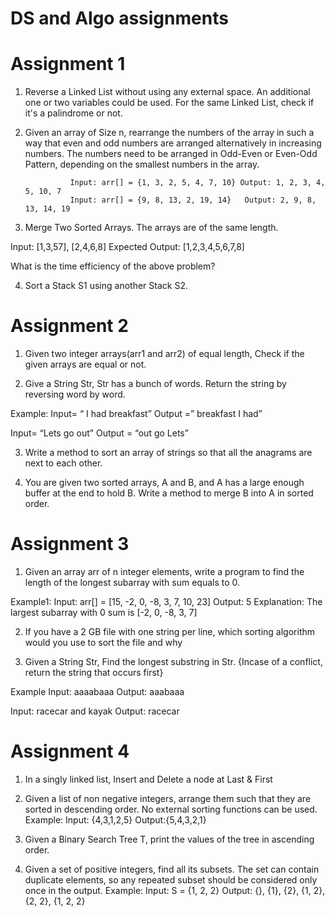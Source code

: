# DS and Algo assignments


# Assignment 1

1. Reverse a Linked List without using any external space. An additional one or two variables could be used. For the same Linked List, check if it's a palindrome or not. 

2. Given an array of Size n, rearrange the numbers of the array in such a way that even and odd numbers are arranged alternatively in increasing numbers. The numbers need to be arranged in Odd-Even or Even-Odd Pattern, depending on the smallest numbers in the array. 

                 Input: arr[] = {1, 3, 2, 5, 4, 7, 10} Output: 1, 2, 3, 4, 5, 10, 7    
                 Input: arr[] = {9, 8, 13, 2, 19, 14}   Output: 2, 9, 8, 13, 14, 19

3. Merge Two Sorted Arrays. The arrays are of the same length. 
     
 Input: [1,3,57], [2,4,6,8]
 Expected Output: [1,2,3,4,5,6,7,8] 

 What is the time efficiency of the above problem? 


4. Sort a Stack S1 using another Stack S2. 


# Assignment 2

1. Given two integer arrays(arr1 and arr2) of equal length, Check if the given arrays are equal or not.

2. Give a String Str, Str has a bunch of words. Return the string by reversing word by word. 

Example: 
Input= “ I had breakfast” 
Output =” breakfast I had” 

Input= “Lets go out” 
Output = “out go Lets” 

3. Write a method to sort an array of strings so that all the anagrams are next to each other.

4. You are given two sorted arrays, A and B, and A has a large enough buffer at the end to hold B. Write a method to merge B into A in sorted order.


# Assignment 3

1. Given an array arr of n integer elements, write a program to find the length of the longest subarray with sum equals to 0.

  Example1:
  Input: arr[] = [15, -2, 0, -8, 3, 7, 10, 23]
  Output: 5
  Explanation: The largest subarray with 0 sum is [-2, 0, -8, 3, 7]
  
2. If you have a 2 GB file with one string per line, which sorting algorithm would you use to sort the file and why
  
3. Given a String Str, Find the longest substring in Str.  {Incase of a conflict, return the string that occurs first} 

Example
Input: aaaabaaa
Output: aaabaaa

Input: racecar and kayak
Output: racecar


  # Assignment 4
  
  1. In a singly linked list, Insert and Delete a node at Last & First
  
  2. Given a list of non negative integers, arrange them such that they are sorted in descending order. No external sorting functions can be used. 
    Example:
    Input: {4,3,1,2,5}
    Output:{5,4,3,2,1} 
   
  3. Given a Binary Search Tree T, print the values of the tree in ascending order.
  
  4. Given a set of positive integers, find all its subsets. The set can contain duplicate elements, so any repeated subset should be considered only once in the output.
   Example:
   Input: S = {1, 2, 2}
    Output: {}, {1}, {2}, {1, 2}, {2, 2}, {1, 2, 2}

